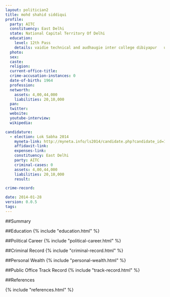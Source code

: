 ```yaml
---
layout: politician2
title: mohd shahid siddiqui
profile: 
  party: AITC
  constituency: East Delhi
  state: National Capital Territory Of Delhi
  education: 
    level: 12th Pass
    details: vaidie technical and audhaugie inter college dibiyapur   up (2012 2013)
  photo: 
  sex: 
  caste: 
  religion: 
  current-office-title: 
  crime-accusation-instances: 0
  date-of-birth: 1964
  profession: 
  networth: 
    assets: 4,00,44,000
    liabilities: 20,10,000
  pan: 
  twitter: 
  website: 
  youtube-interview: 
  wikipedia: 

candidature: 
  - election: Lok Sabha 2014
    myneta-link: http://myneta.info/ls2014/candidate.php?candidate_id=1367
    affidavit-link: 
    expenses-link: 
    constituency: East Delhi 
    party: AITC
    criminal-cases: 0
    assets: 4,00,44,000
    liabilities: 20,10,000
    result:  

crime-record: 

date: 2014-01-28
version: 0.0.5
tags: 
---
```

##Summary


##Education
{% include "education.html" %}


##Political Career
{% include "political-career.html" %}


##Criminal Record
{% include "criminal-record.html" %}


##Personal Wealth
{% include "personal-wealth.html" %}


##Public Office Track Record
{% include "track-record.html" %}


##References


{% include "references.html" %}